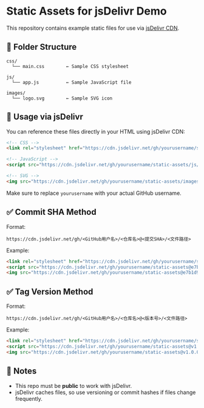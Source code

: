 
# Static Assets for jsDelivr Demo

This repository contains example static files for use via [jsDelivr CDN](https://www.jsdelivr.com/).

## 📁 Folder Structure

```
css/
  └── main.css        ← Sample CSS stylesheet

js/
  └── app.js          ← Sample JavaScript file

images/
  └── logo.svg        ← Sample SVG icon
```

## 🚀 Usage via jsDelivr

You can reference these files directly in your HTML using jsDelivr CDN:

```html
<!-- CSS -->
<link rel="stylesheet" href="https://cdn.jsdelivr.net/gh/yourusername/static-assets/css/main.css">

<!-- JavaScript -->
<script src="https://cdn.jsdelivr.net/gh/yourusername/static-assets/js/app.js"></script>

<!-- SVG -->
<img src="https://cdn.jsdelivr.net/gh/yourusername/static-assets/images/logo.svg">
```

Make sure to replace `yourusername` with your actual GitHub username.

## ✅ Commit SHA Method

Format:
```
https://cdn.jsdelivr.net/gh/<GitHub用户名>/<仓库名>@<提交SHA>/<文件路径>
```

Example:
```html
<link rel="stylesheet" href="https://cdn.jsdelivr.net/gh/yourusername/static-assets@e7b1d94/css/main.css">
<script src="https://cdn.jsdelivr.net/gh/yourusername/static-assets@e7b1d94/js/app.js"></script>
<img src="https://cdn.jsdelivr.net/gh/yourusername/static-assets@e7b1d94/images/logo.svg">
```

## ✅ Tag Version Method

Format:
```
https://cdn.jsdelivr.net/gh/<GitHub用户名>/<仓库名>@<版本号>/<文件路径>
```

Example:
```html
<link rel="stylesheet" href="https://cdn.jsdelivr.net/gh/yourusername/static-assets@v1.0.0/css/main.css">
<script src="https://cdn.jsdelivr.net/gh/yourusername/static-assets@v1.0.0/js/app.js"></script>
<img src="https://cdn.jsdelivr.net/gh/yourusername/static-assets@v1.0.0/images/logo.svg">
```

## 📝 Notes

- This repo must be **public** to work with jsDelivr.
- jsDelivr caches files, so use versioning or commit hashes if files change frequently.

